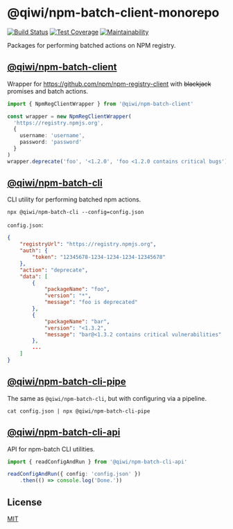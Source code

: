 # @qiwi/npm-batch-client-monorepo
[![Build Status](https://travis-ci.com/qiwi/npm-batch-action.svg?token=j2DTAqhDwW39KLCBSUNN&branch=master)](https://travis-ci.com/qiwi/npm-batch-action)
[![Test Coverage](https://api.codeclimate.com/v1/badges/0d25f494f7199f633c8a/test_coverage)](https://codeclimate.com/github/qiwi/npm-batch-action/test_coverage)
[![Maintainability](https://api.codeclimate.com/v1/badges/0d25f494f7199f633c8a/maintainability)](https://codeclimate.com/github/qiwi/npm-batch-action/maintainability)

Packages for performing batched actions on NPM registry.

## [@qiwi/npm-batch-client](https://github.com/qiwi/npm-batch-action/tree/master/packages/client)
Wrapper for https://github.com/npm/npm-registry-client with ~~blackjack~~ promises and batch actions.
```typescript
import { NpmRegClientWrapper } from '@qiwi/npm-batch-client'

const wrapper = new NpmRegClientWrapper(
  'https://registry.npmjs.org',
  {
    username: 'username',
    password: 'password'
  }
)
wrapper.deprecate('foo', '<1.2.0', 'foo <1.2.0 contains critical bugs')
```

## [@qiwi/npm-batch-cli](https://github.com/qiwi/npm-batch-action/tree/master/packages/cli)
CLI utility for performing batched npm actions.
```shell script
npx @qiwi/npm-batch-cli --config=config.json
```
`config.json`:
```json
{
    "registryUrl": "https://registry.npmjs.org",
    "auth": {
        "token": "12345678-1234-1234-1234-12345678"
    },
    "action": "deprecate",
    "data": [
        {
            "packageName": "foo",
            "version": "*",
            "message": "foo is deprecated"
        },
        {
            "packageName": "bar",
            "version": "<1.3.2",
            "message": "bar@<1.3.2 contains critical vulnerabilities"
        },
        ...
    ]
}
```
## [@qiwi/npm-batch-cli-pipe](https://github.com/qiwi/npm-batch-action/tree/master/packages/cli-pipe)
The same as `@qiwi/npm-batch-cli`, but with configuring via a pipeline.
```shell script
cat config.json | npx @qiwi/npm-batch-cli-pipe
```

## [@qiwi/npm-batch-cli-api](https://github.com/qiwi/npm-batch-action/tree/master/packages/cli-api)
API for npm-batch CLI utilities.
```typescript
import { readConfigAndRun } from '@qiwi/npm-batch-cli-api'

readConfigAndRun({ config: 'config.json' })
    .then(() => console.log('Done.'))
```

## License
[MIT](./LICENSE)
